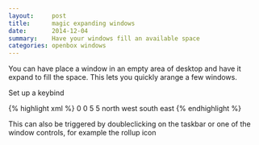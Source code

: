 ```yaml
---
layout:     post
title:      magic expanding windows
date:       2014-12-04
summary:    Have your windows fill an available space
categories: openbox windows
---
```


You can have place a window in an empty area of desktop and have it 
expand to fill the space.  This lets you quickly arange a few windows.

Set up a keybind

{% highlight xml %}
<keybind key="W-G">
  <action name="Unmaximize"/>
  <action name="ToggleDecorations"/>
  <action name="MoveResizeTo">
	<width>0</width>
	<height>0</height>
  </action>
  <action name="MoveRelative">
	<x>5</x>
	<y>5</y>
  </action>
  <action name="MoveToEdge">
	<direction>north</direction>
  </action>
  <action name="MoveToEdge">
	<direction>west</direction>
  </action>
  <action name="GrowToEdge">
	<direction>south</direction>
  </action>
  <action name="GrowToEdge">
	<direction>east</direction>
  </action>
</keybind>
{% endhighlight %}    

This can also be triggered by doubleclicking on the taskbar or one 
of the window controls, for example the rollup icon
